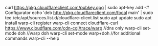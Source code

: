 curl https://pkg.cloudflareclient.com/pubkey.gpg | sudo apt-key add -# Configurator
echo 'deb http://pkg.cloudflareclient.com/focal main' | sudo tee /etc/apt/sources.list.d/cloudflare-client.list
sudo apt update
sudo apt install 
warp-cli register
warp-cli connect
cloudflare-curl https://www.cloudflare.com/cdn-cgi/trace/warp
//dns only 
warp-cli set-mode doh
//warp doh
warp-cli set-mode warp+doh
//for additional commands
warp-cli --help
